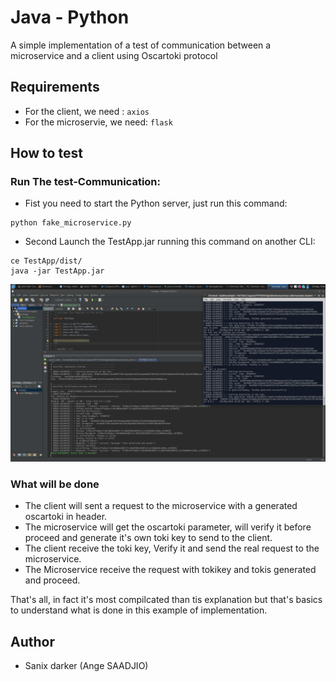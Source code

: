 # Java - Python

A simple implementation of a test of communication between a microservice and a client using Oscartoki protocol

## Requirements

- For the client, we need : `axios`
- For the microservie, we need: `flask`

## How to test

### Run The test-Communication:

- Fist you need to start the Python server, just run this command:
```shell
python fake_microservice.py
```

- Second Launch the TestApp.jar running this command on another CLI:
```shell
ce TestApp/dist/
java -jar TestApp.jar
```

<img src="./javatest.png">

### What will be done

- The client will sent a request to the microservice with a generated oscartoki in header.
- The microservice will get the oscartoki parameter, will verify it before proceed and generate it's own toki key to send to the client.
- The client receive the toki key, Verify it and send the real request to the microservice.
- The Microservice receive the request with tokikey and tokis generated and proceed.

That's all, in fact it's most compilcated than tis explanation but that's basics to understand what is done in this example of implementation.

## Author

- Sanix darker (Ange SAADJIO)